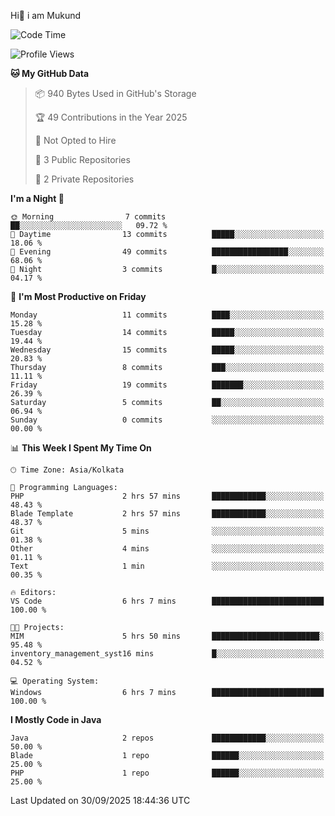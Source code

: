   Hi👋 i am Mukund
<!--
**MukundAkabari/MukundAkabari** is a ✨ _special_ ✨ repository because its `README.md` (this file) appears on your GitHub profile.

Here are some ideas to get you started:

- 🔭 I’m currently working Java
- 🌱 I’m currently learning Sping booy ,Java  ...

<!--START_SECTION:waka-->
![Code Time](http://img.shields.io/badge/Code%20Time-83%20hrs%2035%20mins-blue)

![Profile Views](http://img.shields.io/badge/Profile%20Views-1-blue)

**🐱 My GitHub Data** 

> 📦 940 Bytes Used in GitHub's Storage 
 > 
> 🏆 49 Contributions in the Year 2025
 > 
> 🚫 Not Opted to Hire
 > 
> 📜 3 Public Repositories 
 > 
> 🔑 2 Private Repositories 
 > 
**I'm a Night 🦉** 

```text
🌞 Morning                7 commits           ██░░░░░░░░░░░░░░░░░░░░░░░   09.72 % 
🌆 Daytime                13 commits          █████░░░░░░░░░░░░░░░░░░░░   18.06 % 
🌃 Evening                49 commits          █████████████████░░░░░░░░   68.06 % 
🌙 Night                  3 commits           █░░░░░░░░░░░░░░░░░░░░░░░░   04.17 % 
```
📅 **I'm Most Productive on Friday** 

```text
Monday                   11 commits          ████░░░░░░░░░░░░░░░░░░░░░   15.28 % 
Tuesday                  14 commits          █████░░░░░░░░░░░░░░░░░░░░   19.44 % 
Wednesday                15 commits          █████░░░░░░░░░░░░░░░░░░░░   20.83 % 
Thursday                 8 commits           ███░░░░░░░░░░░░░░░░░░░░░░   11.11 % 
Friday                   19 commits          ███████░░░░░░░░░░░░░░░░░░   26.39 % 
Saturday                 5 commits           ██░░░░░░░░░░░░░░░░░░░░░░░   06.94 % 
Sunday                   0 commits           ░░░░░░░░░░░░░░░░░░░░░░░░░   00.00 % 
```


📊 **This Week I Spent My Time On** 

```text
🕑︎ Time Zone: Asia/Kolkata

💬 Programming Languages: 
PHP                      2 hrs 57 mins       ████████████░░░░░░░░░░░░░   48.43 % 
Blade Template           2 hrs 57 mins       ████████████░░░░░░░░░░░░░   48.37 % 
Git                      5 mins              ░░░░░░░░░░░░░░░░░░░░░░░░░   01.38 % 
Other                    4 mins              ░░░░░░░░░░░░░░░░░░░░░░░░░   01.11 % 
Text                     1 min               ░░░░░░░░░░░░░░░░░░░░░░░░░   00.35 % 

🔥 Editors: 
VS Code                  6 hrs 7 mins        █████████████████████████   100.00 % 

🐱‍💻 Projects: 
MIM                      5 hrs 50 mins       ████████████████████████░   95.48 % 
inventory_management_syst16 mins             █░░░░░░░░░░░░░░░░░░░░░░░░   04.52 % 

💻 Operating System: 
Windows                  6 hrs 7 mins        █████████████████████████   100.00 % 
```

**I Mostly Code in Java** 

```text
Java                     2 repos             ████████████░░░░░░░░░░░░░   50.00 % 
Blade                    1 repo              ██████░░░░░░░░░░░░░░░░░░░   25.00 % 
PHP                      1 repo              ██████░░░░░░░░░░░░░░░░░░░   25.00 % 
```




 Last Updated on 30/09/2025 18:44:36 UTC
<!--END_SECTION:waka-->
